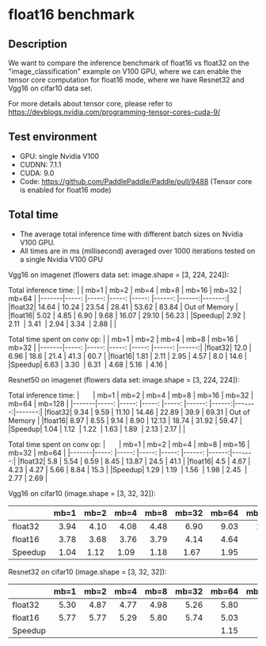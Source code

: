 # float16 benchmark

## Description
We want to compare the inference benchmark of float16 vs float32 on the "image_classification" example on V100 GPU, where we can enable the tensor core computation for float16 mode, where we have Resnet32 and Vgg16 on cifar10 data set.

For more details about tensor core, please refer to https://devblogs.nvidia.com/programming-tensor-cores-cuda-9/

## Test environment
- GPU: single Nvidia V100
- CUDNN: 7.1.1
- CUDA: 9.0
- Code: https://github.com/PaddlePaddle/Paddle/pull/9488 (Tensor core is enabled for float16 mode)


## Total time
- The average total inference time with different batch sizes on Nvidia V100 GPU.
- All times are in ms (millisecond) averaged over 1000 iterations tested on a single Nvidia V100 GPU

Vgg16 on imagenet (flowers data set: image.shape = [3, 224, 224]):

Total inference time:
|       | mb=1  | mb=2  | mb=4  | mb=8  | mb=16  | mb=32 | mb=64  |
|-------|-----: |-----: |-----: |-----: |------: |------:|-------:|
|float32| 14.64 | 10.24 | 23.54 | 28.41 | 53.62  | 83.84 | Out of Memory | 
|float16| 5.02  | 4.85  | 6.90  | 9.68  | 16.07  | 29.10 | 56.23  |
|Speedup| 2.92  | 2.11  | 3.41  | 2.94  | 3.34   | 2.88  | |

Total time spent on conv op:
|       | mb=1  | mb=2  | mb=4  | mb=8  | mb=16  | mb=32 |
|-------|-----: |-----: |-----: |-----: |------: |------:|
|float32| 12.0 | 6.96 | 18.6 | 21.4 | 41.3  | 60.7 |
|float16| 1.81  | 2.11  | 2.95  | 4.57  | 8.0  | 14.6 |
|Speedup| 6.63  | 3.30  | 6.31  | 4.68  | 5.16   | 4.16  | 

Resnet50 on imagenet (flowers data set: image.shape = [3, 224, 224]):

Total inference time:
|       | mb=1  | mb=2  | mb=4  | mb=8  | mb=16  | mb=32 | mb=64  | mb=128  |
|-------|-----: |-----: |-----: |-----: |------: |------:|-------:|-------:|
|float32| 9.34 | 9.59 | 11.10 | 14.46 | 22.89  | 39.9 |  69.31   | Out of Memory | 
|float16| 8.97  | 8.55  | 9.14  | 8.90  | 12.13  | 18.74 | 31.92  |  59.47       |
|Speedup| 1.04  | 1.12  | 1.22  | 1.63  | 1.89   | 2.13  |  2.17  | |

Total time spent on conv op:
|       | mb=1  | mb=2  | mb=4  | mb=8  | mb=16  | mb=32 | mb=64  | 
|-------|-----: |-----: |-----: |-----: |------: |------:|-------:|
|float32| 5.8  | 5.54  | 6.59  | 8.45  | 13.87  | 24.5 |  41.1   | 
|float16| 4.5  | 4.67  | 4.23  | 4.27  | 5.66   | 8.84 | 15.3   | 
|Speedup| 1.29 | 1.19  | 1.56  | 1.98  | 2.45   | 2.77  |  2.69  |




Vgg16 on cifar10 (image.shape = [3, 32, 32]):

|       | mb=1 | mb=2 | mb=4 | mb=8 | mb=32 | mb=64 | mb=128 | mb=256 | mb=512 |
|-------|-----:|-----:|-----:|-----:|------:|------:|-------:|-------:|-------:| 
|float32| 3.94 | 4.10 | 4.08 | 4.48 | 6.90  | 9.03  | 14.04  | 24.63  | 45.36  | 
|float16| 3.78 | 3.68 | 3.76 | 3.79 | 4.14  | 4.64  | 6.45   | 10.29  | 17.90  |
|Speedup| 1.04 | 1.12 | 1.09 | 1.18 | 1.67  | 1.95  | 2.18   | 2.39   | 2.53   |


Resnet32 on cifar10 (image.shape = [3, 32, 32]):

|       | mb=1 | mb=2 | mb=4 | mb=8 | mb=32 | mb=64 | mb=128 | mb=256 | mb=512 |
|-------|-----:|-----:|-----:|-----:|------:|------:|-------:|-------:|-------:| 
|float32| 5.30 | 4.87 | 4.77 | 4.98 | 5.26  | 5.80  | 8.10   | 12.91  | 22.2   |
|float16| 5.77 | 5.77 | 5.29 | 5.80 | 5.74  | 5.03  | 5.23   | 7.37   | 11.53  | 
|Speedup|      |      |      |      |       | 1.15  | 1.55   | 1.75   | 1.93   |

